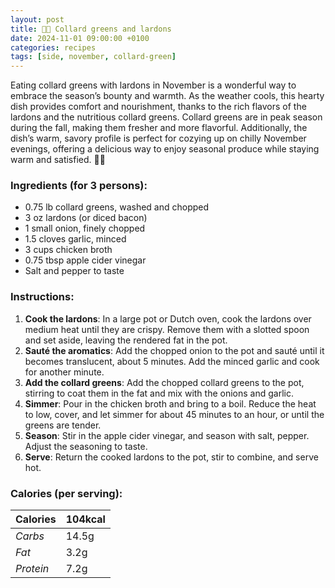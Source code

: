 ```yaml
---
layout: post
title: 👨‍🍳 Collard greens and lardons
date: 2024-11-01 09:00:00 +0100
categories: recipes
tags: [side, november, collard-green]
---
```


Eating collard greens with lardons in November is a wonderful way to embrace the season’s bounty and warmth. As the weather cools, this hearty dish provides comfort and nourishment, thanks to the rich flavors of the lardons and the nutritious collard greens. Collard greens are in peak season during the fall, making them fresher and more flavorful. Additionally, the dish’s warm, savory profile is perfect for cozying up on chilly November evenings, offering a delicious way to enjoy seasonal produce while staying warm and satisfied. 🍂🥘

### Ingredients (for 3 persons):
- 0.75 lb collard greens, washed and chopped
- 3 oz lardons (or diced bacon)
- 1 small onion, finely chopped
- 1.5 cloves garlic, minced
- 3 cups chicken broth
- 0.75 tbsp apple cider vinegar
- Salt and pepper to taste

### Instructions:

1. **Cook the lardons**: In a large pot or Dutch oven, cook the lardons over medium heat until they are crispy. Remove them with a slotted spoon and set aside, leaving the rendered fat in the pot.
2. **Sauté the aromatics**: Add the chopped onion to the pot and sauté until it becomes translucent, about 5 minutes. Add the minced garlic and cook for another minute.
3. **Add the collard greens**: Add the chopped collard greens to the pot, stirring to coat them in the fat and mix with the onions and garlic.
4. **Simmer**: Pour in the chicken broth and bring to a boil. Reduce the heat to low, cover, and let simmer for about 45 minutes to an hour, or until the greens are tender.
5. **Season**: Stir in the apple cider vinegar, and season with salt, pepper. Adjust the seasoning to taste.
6. **Serve**: Return the cooked lardons to the pot, stir to combine, and serve hot.

### Calories (per serving):

| **Calories** | 104kcal |
| ----------- | ----------- |
| *Carbs* | 14.5g |
| *Fat* | 3.2g |
| *Protein* | 7.2g |
